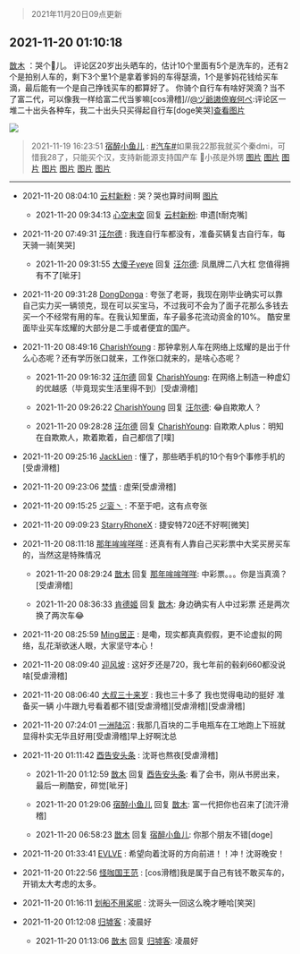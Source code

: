 > 2021年11月20日09点更新
<link rel="stylesheet" href="https://cdn.jsdelivr.net/gh/taotie6/sampleJSON@main/css/photo_show.css">
<meta name="referrer" content="no-referrer" />


 ## 2021-11-20 01:10:18 

 [㪚木](https://www.coolapk.com/feed/31588136?shareKey=ZTZjMjBlMmNkZWUzNjE5N2U1NDY~) ：哭个🐔儿。
评论区20岁出头晒车的，估计10个里面有5个是洗车的，还有2个是拍别人车的，剩下3个里1个是拿着爹妈的车得瑟滴，1个是爹妈花钱给买车滴，最后能有一个是自己挣钱买车的都算好了。
你骑个自行车有啥好哭滴？当不了富二代<!--break-->，可以像我一样给富二代当爹嘛[cos滑稽]//<a class="feed-link-uname" href="/u/ヅ爺謸倷峩何ぺ">@ヅ爺謸倷峩何ぺ</a>:评论区一堆二十出头各种车，我二十出头只买得起自行车[doge笑哭]<a class="feed-forward-pic" href="http://image.coolapk.com/feed/2021/1119/22/11968954_41b13014_0774_6546_263@3322x2495.jpeg">查看图片</a> 

<div class="album">
<img class="img-item" src="http://image.coolapk.com/feed/2021/0604/09/3142203_cc75c90b_1482_4911@300x300.gif" />
</div>

> 2021-11-19 16:23:51 
> [宿醉小鱼儿](https://www.coolapk.com/feed/31577737?shareKey=MzRkMDY5ZDE2Mzc3NjE5N2U1NDY~) : <a class="feed-link-tag" href="/t/汽车?type=0">#汽车#</a>如果我22那我就买个秦dmi，可惜我28了，只能买个汉，支持新能源支持国产车 🐶小孩是外甥 
[图片](http://image.coolapk.com/feed/2021/1119/16/506226_d0e28d4d_0228_6136_562@1124x1328.png)
[图片](http://image.coolapk.com/feed/2021/1119/16/506226_a03532ed_0228_614_830@3840x2160.jpeg)
[图片](http://image.coolapk.com/feed/2021/0910/01/506226_f1786699_7460_6665@3840x2160.jpeg)
[图片](http://image.coolapk.com/feed/2021/1119/16/506226_4924353c_0228_6146_173@3840x2160.jpeg)
[图片](http://image.coolapk.com/feed/2021/1119/16/506226_02e4c98a_0228_6152_645@3840x2160.jpeg)
[图片](http://image.coolapk.com/feed/2021/1119/16/506226_b7450cdb_0228_6161_857@3840x2160.jpeg)
[图片](http://image.coolapk.com/feed/2021/0601/21/506226_6a1f3cd8_5522_6647@3840x2160.jpeg)

 ------- 

- 2021-11-20 08:04:10 [云村新粉](uid=809098) : 哭？哭也算时间啊 [图片](http://image.coolapk.com/feed/2021/1120/08/809098_f07c8ac5_6649_3301_185@2400x1080.jpeg)

    - 2021-11-20 09:34:13 [心空未空](uid=4070281) 回复 [云村新粉](uid=809098): 申遗[t耐克嘴] 

- 2021-11-20 07:49:31 [汪尔德](uid=1595236) : 我连自行车都没有，准备买辆复古自行车，每天骑一骑[笑哭] 

    - 2021-11-20 09:31:55 [大傻子yeye](uid=1019731) 回复 [汪尔德](uid=1595236): 凤凰牌二八大杠 您值得拥有不了[呲牙] 

- 2021-11-20 09:31:28 [DongDonga](uid=906487) : 夸张了老哥，我现在刚毕业确实可以靠自己实力买一辆领克，现在可以买宝马，不过我可不会为了面子花那么多钱去买一个不经常有用的车。在我认知里面，车子最多花流动资金的10%。
酷安里面毕业买车炫耀的大部分是二手或者便宜的国产。 

- 2021-11-20 08:49:16 [CharishYoung](uid=14392259) : 那钟拿别人车在网络上炫耀的是出于什么心态呢？还有学历张口就来，工作张口就来的，是啥心态呢？ 

    - 2021-11-20 09:16:32 [汪尔德](uid=1595236) 回复 [CharishYoung](uid=14392259): 在网络上制造一种虚幻的优越感（毕竟现实生活里得不到）[受虐滑稽] 

    - 2021-11-20 09:26:22 [CharishYoung](uid=14392259) 回复 [汪尔德](uid=1595236): 😂自欺欺人？ 

    - 2021-11-20 09:28:28 [汪尔德](uid=1595236) 回复 [CharishYoung](uid=14392259): 自欺欺人plus：明知在自欺欺人，欺着欺着，自己都信了[噗] 

- 2021-11-20 09:25:16 [JackLien](uid=7284637) : 懂了，那些晒手机的10个有9个事修手机的[受虐滑稽] 

- 2021-11-20 09:23:06 [焚情](uid=543312) : 虚荣[受虐滑稽] 

- 2021-11-20 09:15:25 [ジ衮丶](uid=494451) : 不至于吧，这有点夸张 

- 2021-11-20 09:09:23 [StarryRhoneX](uid=3488925) : 捷安特720还不好啊[微笑] 

- 2021-11-20 08:11:18 [那年哞哞咩咩](uid=14608927) : 还真有有人靠自己买彩票中大奖买房买车的，当然这是特殊情况 

    - 2021-11-20 08:29:24 [㪚木](uid=1081091) 回复 [那年哞哞咩咩](uid=14608927): 中彩票。。。你是当真滴？[受虐滑稽] 

    - 2021-11-20 08:36:33 [肯德姬](uid=1097549) 回复 [㪚木](uid=1081091): 身边确实有人中过彩票 还是两次 换了两次车😂 

- 2021-11-20 08:25:59 [Ming居正](uid=3232346) : 是嘞，现实都真真假假，更不论虚拟的网络，乱花渐欲迷人眼，大家坚守本心！ 

- 2021-11-20 08:09:40 [迎风坡](uid=2269289) : 这好歹还是720，我七年前的毂刹660都没说啥[受虐滑稽] 

- 2021-11-20 08:06:40 [大叔三十来岁](uid=5360167) : 我也三十多了  我也觉得电动的挺好  准备买一辆   小牛跟九号看着都不错[受虐滑稽][受虐滑稽][受虐滑稽] 

- 2021-11-20 07:24:01 [一洲陆沉](uid=889471) : 我那几百块的二手电瓶车在工地跑上下班就显得朴实无华且好用[受虐滑稽]早上好啊沈总 

- 2021-11-20 01:11:42 [酉告安头条](uid=973354) : 沈哥也熬夜[受虐滑稽] 

    - 2021-11-20 01:12:59 [㪚木](uid=1081091) 回复 [酉告安头条](uid=973354): 看了会书，刚从书房出来，最后一刷酷安，碎觉[呲牙] 

    - 2021-11-20 01:29:06 [宿醉小鱼儿](uid=506226) 回复 [㪚木](uid=1081091): 富一代把你也召来了[流汗滑稽] 

    - 2021-11-20 06:58:23 [㪚木](uid=1081091) 回复 [宿醉小鱼儿](uid=506226): 你那个朋友不错[doge] 

- 2021-11-20 01:33:41 [EVLVE](uid=624501) : 希望向着沈哥的方向前进！！冲！沈哥晚安！ 

- 2021-11-20 01:22:56 [怪咖国王范](uid=744391) : [cos滑稽]我是属于自己有钱不敢买车的，开销太大考虑的太多。 

- 2021-11-20 01:16:11 [划船不用桨呢](uid=967637) : 沈哥头一回这么晚才睡哈[笑哭] 

- 2021-11-20 01:12:08 [归墟客](uid=3287587) : 凌晨好 

    - 2021-11-20 01:13:06 [㪚木](uid=1081091) 回复 [归墟客](uid=3287587): 凌晨好 

